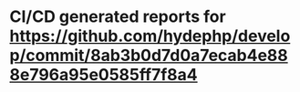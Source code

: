 # CI/CD generated reports for https://github.com/hydephp/develop/commit/8ab3b0d7d0a7ecab4e888e796a95e0585ff7f8a4
